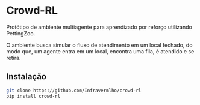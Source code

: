 # Crowd-RL
Protótipo de ambiente multiagente para aprendizado por reforço utilizando PettingZoo.

O ambiente busca simular o fluxo de atendimento em um local fechado, do modo que, um agente entra em um local, encontra uma fila, é atendido e se retira.


## Instalação
```bash
git clone https://github.com/Infravermlho/crowd-rl
pip install crowd-rl
```
